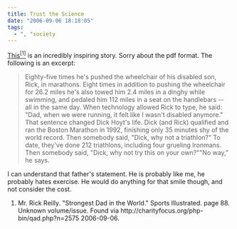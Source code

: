 ```yaml
---
title: Trust the Science
date: "2006-09-06 18:18:05"
tags:
  - ", "society
---
```

<a href="http://charityfocus.org/php-bin/qad.php?n=2575" title="Strongest Dad in the World">This<sup>[1]</sup></a> is an incredibly inspiring story.  Sorry about the pdf format.  The following is an excerpt:

<blockquote>Eighty-five times he's pushed the wheelchair of his disabled son, Rick, in marathons. Eight times in addition to pushing the wheelchair for 26.2 miles he's also towed him 2.4 miles in a dinghy while swimming, and pedaled him 112 miles in a seat on the handlebars -- all in the same day. When technology allowed Rick to type, he said: "Dad, when we were running, it felt like I wasn't disabled anymore." That sentence changed Dick Hoyt's life. Dick (and Rick) qualified and ran the Boston Marathon in 1992, finishing only 35 minutes shy of the world record. Then somebody said, "Dick, why not a triathlon?" To date, they've done 212 triathlons, including four grueling Ironmans. Then somebody said, "Dick, why not try this on your own?""No way," he says.</blockquote>

I can understand that father's statement.  He is probably like me, he probably hates exercise.  He would do anything for that smile though, and not consider the cost.

<div class="postrefs"><ol>
<li>Mr. Rick Reilly.  "Strongest Dad in the World."  Sports Illustrated. page 88.  Unknown volume/issue.  Found via http://charityfocus.org/php-bin/qad.php?n=2575 2006-09-06.</li>
</ol></div>

